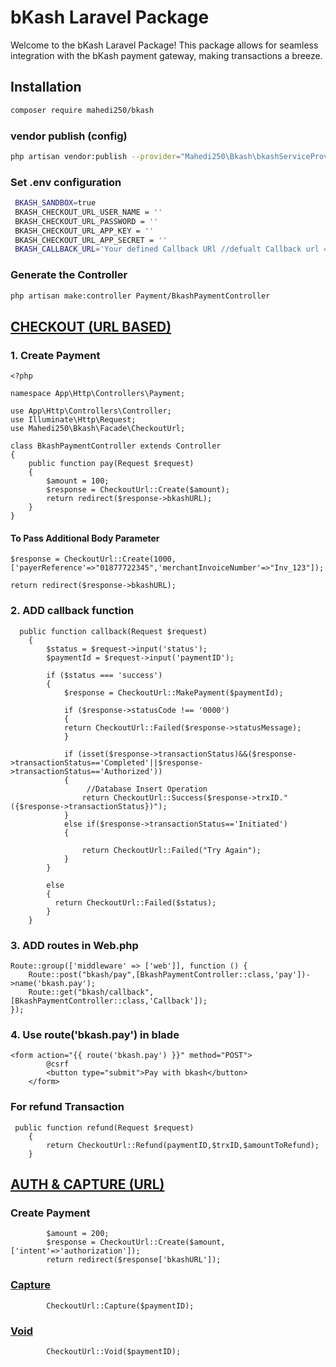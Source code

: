 # bKash Laravel Package

Welcome to the bKash Laravel Package! This package allows for seamless integration with the bKash payment gateway, making transactions a breeze.

## Installation

```bash
composer require mahedi250/bkash
```

### vendor publish (config)

```bash
php artisan vendor:publish --provider="Mahedi250\Bkash\bkashServiceProvider"
```

### Set .env configuration

```bash
 BKASH_SANDBOX=true
 BKASH_CHECKOUT_URL_USER_NAME = ''
 BKASH_CHECKOUT_URL_PASSWORD = ''
 BKASH_CHECKOUT_URL_APP_KEY = ''
 BKASH_CHECKOUT_URL_APP_SECRET = ''
 BKASH_CALLBACK_URL='Your defined Callback URl //defualt Callback url => http://127.0.0.1:8000/bkash/callback'

```

### Generate the Controller

```bash
php artisan make:controller Payment/BkashPaymentController

```

## [CHECKOUT (URL BASED)](https://developer.bka.sh/docs/checkout-url-process-overview)

### 1. Create Payment

```
<?php

namespace App\Http\Controllers\Payment;

use App\Http\Controllers\Controller;
use Illuminate\Http\Request;
use Mahedi250\Bkash\Facade\CheckoutUrl;

class BkashPaymentController extends Controller
{
    public function pay(Request $request)
    {
        $amount = 100;
        $response = CheckoutUrl::Create($amount);
        return redirect($response->bkashURL);
    }
}

```

#### To Pass Additional Body Parameter

```
$response = CheckoutUrl::Create(1000,['payerReference'=>"01877722345",'merchantInvoiceNumber'=>"Inv_123"]);

return redirect($response->bkashURL);

```

### 2. ADD callback function

```
  public function callback(Request $request)
    {
        $status = $request->input('status');
        $paymentId = $request->input('paymentID');

        if ($status === 'success')
        {
            $response = CheckoutUrl::MakePayment($paymentId);

            if ($response->statusCode !== '0000')
            {
            return CheckoutUrl::Failed($response->statusMessage);
            }

            if (isset($response->transactionStatus)&&($response->transactionStatus=='Completed'||$response->transactionStatus=='Authorized'))
            {
                 //Database Insert Operation
                return CheckoutUrl::Success($response->trxID."({$response->transactionStatus})");
            }
            else if($response->transactionStatus=='Initiated')
            {

                return CheckoutUrl::Failed("Try Again");
            }
        }

        else
        {
          return CheckoutUrl::Failed($status);
        }
    }

```

### 3. ADD routes in Web.php

```
Route::group(['middleware' => ['web']], function () {
    Route::post("bkash/pay",[BkashPaymentController::class,'pay'])->name('bkash.pay');
    Route::get("bkash/callback",[BkashPaymentController::class,'Callback']);
});

```

### 4. Use route('bkash.pay') in blade

```
<form action="{{ route('bkash.pay') }}" method="POST">
        @csrf
        <button type="submit">Pay with bkash</button>
    </form>

```

### For refund Transaction

```
 public function refund(Request $request)
    {
        return CheckoutUrl::Refund(paymentID,$trxID,$amountToRefund);
    }

```

## [AUTH & CAPTURE (URL)](https://developer.bka.sh/docs/auth-capture-process-overview)

### Create Payment

```
        $amount = 200;
        $response = CheckoutUrl::Create($amount,['intent'=>'authorization']);
        return redirect($response['bkashURL']);
```

### [Capture](https://developer.bka.sh/docs/auth-capture-process-overview)

```
        CheckoutUrl::Capture($paymentID);
```

### [Void](https://developer.bka.sh/docs/void)

```
        CheckoutUrl::Void($paymentID);
```
